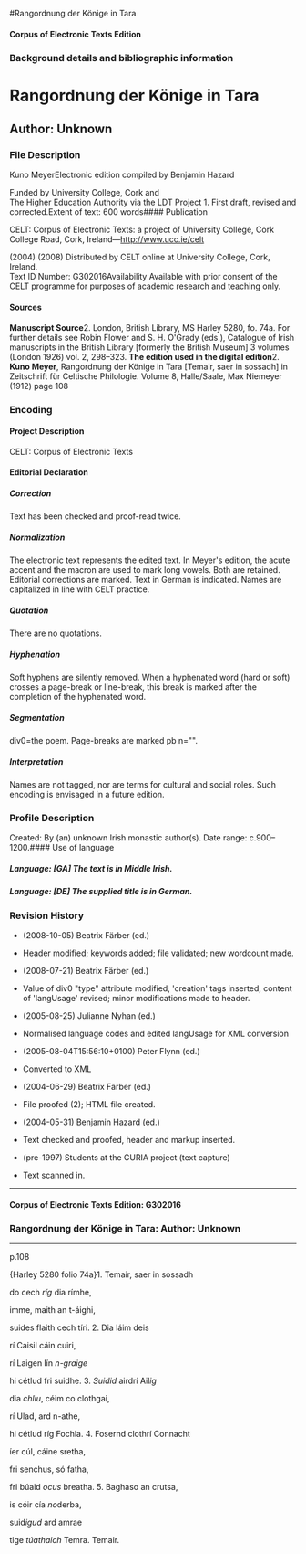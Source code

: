 

#Rangordnung der Könige in Tara


<!-- // 
 function footNote(link) {
 openpopup = window.open(link,"openpopup","width=512,height=128,left=256,top=256,resizable=no,scrollbars=1,menubar=1,statusbar=0,toolbar=0");
}
// -->



#### Corpus of Electronic Texts Edition


### Background details and bibliographic information


Rangordnung der Könige in Tara
==============================


Author: Unknown
---------------


### File Description

Kuno MeyerElectronic edition compiled by Benjamin Hazard

Funded by University College, Cork and  
The Higher Education Authority via the LDT Project 1. First draft, revised and corrected.Extent of text: 600 words#### Publication


CELT: Corpus of Electronic Texts: a project of University College, Cork  
College Road, Cork, Ireland—http://www.ucc.ie/celt

 (2004) (2008) Distributed by CELT online at University College, Cork, Ireland.  
Text ID Number: G302016Availability 
Available with prior consent of the CELT programme for purposes of academic research and teaching only.


#### Sources


**Manuscript Source**2. London, British Library, MS Harley 5280, fo. 74a. For further details see Robin Flower and S. H. O'Grady (eds.), Catalogue of Irish manuscripts in the British Library [formerly the British Museum] 3 volumes (London 1926) vol. 2, 298–323.
**The edition used in the digital edition**2. **Kuno Meyer**, Rangordnung der Könige in Tara [Temair, saer in sossadh] in Zeitschrift für Celtische Philologie. Volume 8, Halle/Saale, Max Niemeyer (1912) page 108

### Encoding


#### Project Description


CELT: Corpus of Electronic Texts


#### Editorial Declaration


##### Correction


Text has been checked and proof-read twice.


##### Normalization


The electronic text represents the edited text. In Meyer's edition, the acute accent and the macron are used to mark long vowels. Both are retained. Editorial corrections are marked. Text in German is indicated. Names are capitalized in line with CELT practice.


##### Quotation


There are no quotations.


##### Hyphenation


Soft hyphens are silently removed. When a hyphenated word (hard or soft) crosses a page-break or line-break, this break is marked after the completion of the hyphenated word.


##### Segmentation


div0=the poem. Page-breaks are marked pb n="".


##### Interpretation


Names are not tagged, nor are terms for cultural and social roles. Such encoding is envisaged in a future edition.


### Profile Description


Created: By (an) unknown Irish monastic author(s).
 Date range: c.900–1200.#### Use of language


##### Language: [GA] The text is in Middle Irish.


##### Language: [DE] The supplied title is in German.


### Revision History


* (2008-10-05) Beatrix Färber (ed.)

* Header modified; keywords added; file validated; new wordcount made.
* (2008-07-21) Beatrix Färber (ed.)

* Value of div0 "type" attribute modified, 'creation' tags inserted, content of 'langUsage' revised; minor modifications made to header.
* (2005-08-25) Julianne Nyhan (ed.)

* Normalised language codes and edited langUsage for XML conversion
* (2005-08-04T15:56:10+0100) Peter Flynn (ed.)

* Converted to XML
* (2004-06-29) Beatrix Färber (ed.)

* File proofed (2); HTML file created.
* (2004-05-31) Benjamin Hazard (ed.)

* Text checked and proofed, header and markup inserted.
* (pre-1997) Students at the CURIA project (text capture)

* Text scanned in.




---


#### Corpus of Electronic Texts Edition: G302016


### Rangordnung der Könige in Tara: Author: Unknown




---

p.108


{Harley 5280 folio 74a}1. Temair, saer in sossadh
  
do cech *ríg* dia rímhe,
  
imme, maith an t-áighi,
  
suides flaith cech tíri.
2. Dia láim deis
  
rí Caisil cáin cuiri,
  
rí Laigen lín *n-graige*
  
hi cétlud fri suidhe.
3. *Suidid* airdrí Ail*ig*
  
dia *chliu*, céim co clothgai,
  
rí Ulad, ard n-athe,
  
hi cétlud ríg Fochla.
4. Fosernd clothrí Connacht
  
íer cúl, cáine sretha,
  
fri senchus, só fatha,
  
fri búaid *ocus* breatha.
5. Baghaso an crutsa,
  
is cóir cía *no*derba,
  
suid*igud* ard amrae
  
tige *túathaich* Temra.
Temair.









